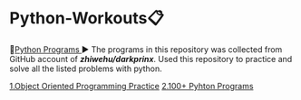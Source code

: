 # Python-Workouts:clipboard:
:link:[Python Programs ](https://github.com/AasaiAlangaram/Python-Workouts/blob/master/Programs.py):arrow_forward:
The programs in this repository was collected from GitHub account of ***zhiwehu/darkprinx***. Used this repository to practice and solve all the listed problems with python.

[1.Object Oriented Programming Practice](https://github.com/AasaiAlangaram/Python-Workouts/blob/master/Object%20Oriented%20Programming/OOP_Notebook%20.ipynb)
[2.100+ Pyhton Programs](https://github.com/AasaiAlangaram/Python-Workouts/blob/master/Programs.py)
